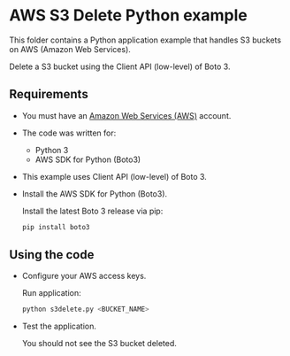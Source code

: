 # AWS S3 Delete Python example

This folder contains a Python application example that handles S3 buckets on AWS (Amazon Web Services).

Delete a S3 bucket using the Client API (low-level) of Boto 3.

## Requirements

* You must have an [Amazon Web Services (AWS)](http://aws.amazon.com/) account.

* The code was written for:
  
  * Python 3
  * AWS SDK for Python (Boto3)

* This example uses Client API (low-level) of Boto 3.

* Install the AWS SDK for Python (Boto3).

  Install the latest Boto 3 release via pip:

  ```bash
  pip install boto3
  ```

## Using the code

* Configure your AWS access keys.

  Run application:

  ```bash
  python s3delete.py <BUCKET_NAME>
  ```

* Test the application.

  You should not see the S3 bucket deleted.
